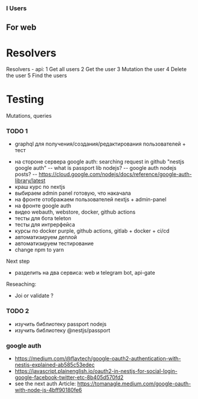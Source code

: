 ### I Users

## For web

# Resolvers

Resolvers - api:
1 Get all users
2 Get the user
3 Mutation the user
4 Delete the user
5 Find the users

# Testing

Mutations, queries

### TODO 1
+ graphql для получения/создания/редактирования пользователей + тест
- на стороне сервера google auth: searching request in github "nestjs google auth"
-- what is passport lib nodejs?
-- google auth nodejs posts?
-- https://cloud.google.com/nodejs/docs/reference/google-auth-library/latest
- краш курс по nextjs
- выбираем admin panel готовую, что накачала
- на фронте отображаем пользователей nextjs + admin-panel
- на фронте google auth
- видео webauth, webstore, docker, github actions
- тесты для бота teleton
- тесты для интрерфейса
- курсы по docker purple, github actions, gitlab + docker + ci/cd
- автоматизируем деплой
- автоматизируем тестирование
- change npm to yarn

Next step
- разделить на два сервиса: web и telegram bot, api-gate

Reseaching:
- Joi or validate ?

### TODO 2
- изучить библиотеку passport nodejs
- изучить библиотеку @nestjs/passport

### google auth
- https://medium.com/@flavtech/google-oauth2-authentication-with-nestjs-explained-ab585c53edec
- https://javascript.plainenglish.io/oauth2-in-nestjs-for-social-login-google-facebook-twitter-etc-8b405d570fd2
- see the next auth 
Article:
https://tomanagle.medium.com/google-oauth-with-node-js-4bff90180fe6